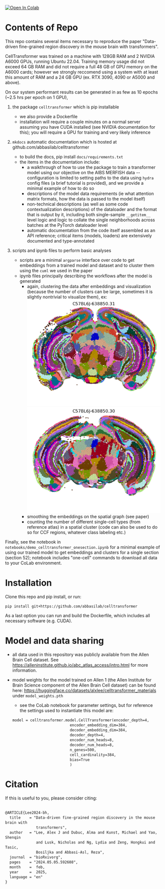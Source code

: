 [![Open In Colab](https://colab.research.google.com/assets/colab-badge.svg)](https://colab.research.google.com/github/abbasilab/celltransformer/blob/main/notebooks/demo_celltransformer_onesection.ipynb)

# Contents of Repo
This repo contains several items necessary to reproduce the paper 
"Data-driven fine-grained region discovery in the mouse brain with transformers". 

CellTransformer was trained on a machine with 128GB RAM and 2 NVIDIA A6000 GPUs, running Ubuntu 22.04. Training memory usage did not exceed 64 GB RAM and did not require a full 48 GB of GPU memory on the A6000 cards; however we strongly reccomend using a system with at least this amount of RAM and a 24 GB GPU (ex. RTX 3090, 4090 or A5000 and above). 

On our system performant results can be generated in as few as 10 epochs (~2.5 hrs per epoch on 1 GPU), 

1. the package `celltransformer` which is pip installable
	- we also provide a Dockerfile
	- installation will require a couple minutes on a normal server assuming you have CUDA installed (see NVIDIA documentation for this); you will require a GPU for training and very likely inference

2. `mkdocs` automatic documentation which is hosted at github.com/abbasilab/celltransformer 
	- to build the docs, pip install `docs/requirements.txt`
	- the items in the documentation include:
		* a walkthrough of how to use the package to train a transformer model using our objective on the AIBS MERFISH data -- configuration is limited to setting paths to the data using `hydra` config files (a brief tutorial is provided), and we provide a minimal example of how to do so
		* descriptions of the model data requirements (ie what attention matrix formats, how the data is passed to the model itself)
		* non-technical descriptions (as well as some code contextualization descriptions) of the dataloader and the format that is output by it, including both single-sample `__getitem__` level logic and logic to collate the single neighborhoods across batches at the PyTorch dataloader level
		* automatic documentation from the code itself assembled as an API reference; critical items (models, loaders) are extensively documented and type-annotated
3. scripts and ipynb files to perform basic analyses 
	- scripts are a minimal `argparse` interface over code to get embeddings from a trained model and dataset and to cluster them using the `cuml` we used in the paper
	- ipynb files principally describing the workflows after the model is generated 
		- again, clustering the data after embeddings and visualization (because the number of clusters can be large, sometimes it is slightly nontrivial to visualize them), ex:
		![](docs/_static/slice-31.png)
		![](docs/_static/slice_30.png)
		- smoothing the embeddings on the spatial graph (see paper)
		- counting the number of different single-cell types (from reference atlas) in a spatial cluster (code can also be used to do so for CCF regions, whatever class labeling etc.)

Finally, see the notebook in `notebooks/demo_celltransformer_onesection.ipynb` for a minimal example of using our trained model to get embeddings and clusters for a single section (section 52); notebook includes "one-cell" commands to download all data to your CoLab environment.

# Installation

Clone this repo and pip install, or run:
```
pip install git+https://github.com/abbasilab/celltransformer
```

As a last option you can run and build the Dockerfile, which includes all necessary software (e.g. CUDA).

# Model and data sharing

* all data used in this repository was publicly available from the Allen Brain Cell dataset. See https://alleninstitute.github.io/abc_atlas_access/intro.html for more information. 
* model weights for the model trained on Allen 1 (the Allen Institute for Brain Science component of the Allen Brain Cell dataset) can be found here: https://huggingface.co/datasets/alxlee/celltransformer_materials under `model_weights.pth` 
	- see the CoLab notebook for parameter settings, but for reference the settings used to instantiate this model are:

	```
	model = celltransformer.model.CellTransformer(encoder_depth=4,
                              encoder_embedding_dim=384,
                              decoder_embedding_dim=384,
                              decoder_depth=4,
                              encoder_num_heads=8,
                              decoder_num_heads=8,
                              n_genes=500,
                              cell_cardinality=384,
                              bias=True
                              )
	```

# Citation

If this is useful to you, please consider citing: 

```

@ARTICLE{Lee2024-bh,
  title    = "Data-driven fine-grained region discovery in the mouse brain with
              transformers",
  author   = "Lee, Alex J and Dubuc, Alma and Kunst, Michael and Yao, Shenqin
              and Lusk, Nicholas and Ng, Lydia and Zeng, Hongkui and Tasic,
              Bosiljka and Abbasi-Asl, Reza",
  journal  = "bioRxivorg",
  pages    = "2024.05.05.592608",
  month    =  feb,
  year     =  2025,
  language = "en"
}

```

